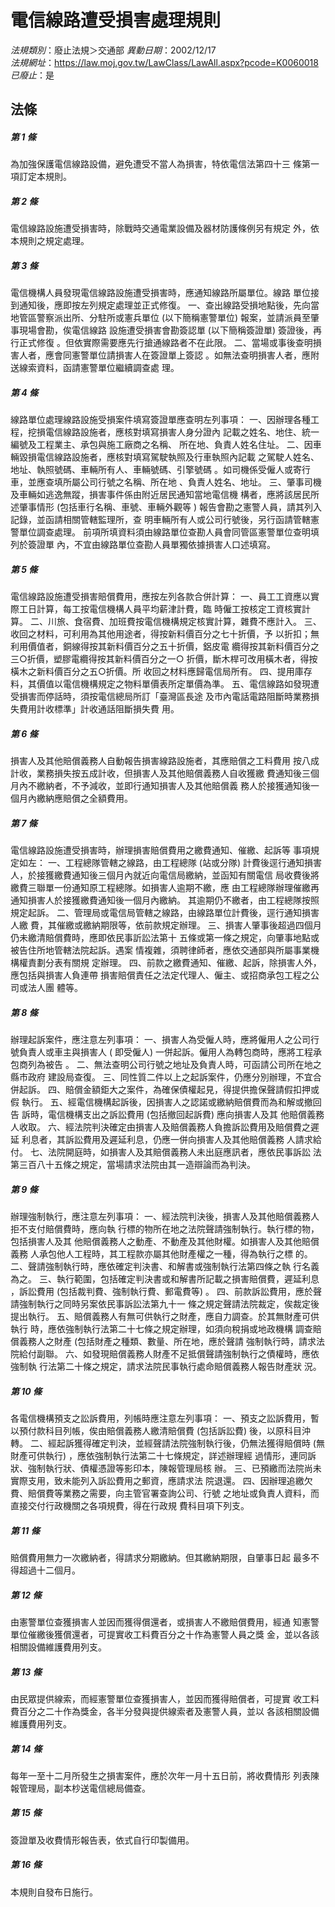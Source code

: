 # 電信線路遭受損害處理規則

*法規類別*：廢止法規＞交通部
*異動日期*：2002/12/17  
*法規網址*：https://law.moj.gov.tw/LawClass/LawAll.aspx?pcode=K0060018
*已廢止*：是


## 法條
##### 第 1 條
為加強保護電信線路設備，避免遭受不當人為損害，特依電信法第四十三
條第一項訂定本規則。

##### 第 2 條
電信線路設施遭受損害時，除戰時交通電業設備及器材防護條例另有規定
外，依本規則之規定處理。

##### 第 3 條
電信機構人員發現電信線路設施遭受損害時，應通知線路所屬單位。線路
單位接到通知後，應即按左列規定處理並正式修復。
一、查出線路受損地點後，先向當地管區警察派出所、分駐所或憲兵單位
     (以下簡稱憲警單位) 報案，並請派員至肇事現場會勘，俟電信線路
    設施遭受損害會勘簽認單 (以下簡稱簽證單) 簽證後，再行正式修復
    。但依實際需要應先行搶通線路者不在此限。
二、當場或事後查明損害人者，應會同憲警單位請損害人在簽證單上簽認
    。如無法查明損害人者，應附送線索資料，函請憲警單位繼續調查處
    理。


##### 第 4 條
線路單位處理線路設施受損案件填寫簽證單應查明左列事項：
一、因辦理各種工程，挖損電信線路設施者，應核對填寫損害人身分證內
    記載之姓名、地住、統一編號及工程業主、承包與施工廠商之名稱、
    所在地、負責人姓名住址。
二、因車輛毀損電信線路設施者，應核對填寫駕駛執照及行車執照內記載
    之駕駛人姓名、地址、執照號碼、車輛所有人、車輛號碼、引擎號碼
    。如司機係受僱人或寄行車，並應查填所屬公司行號之名稱、所在地
    、負責人姓名、地址。
三、肇事司機及車輛如逃逸無蹤，損害事件係由附近居民通知當地電信機
    構者，應將該居民所述肇事情形 (包括車行名稱、車號、車輛外觀等
    ) 報告會勘之憲警人員，請其列入記錄，並函請相關管轄監理所，查
    明車輛所有人或公司行號後，另行函請管轄憲警單位調查處理。
前項所填資料須由線路單位查勘人員會同管區憲警單位查明填列於簽證單
內，不宜由線路單位查勘人員單獨依據損害人口述填寫。


##### 第 5 條
電信線路設施遭受損害賠償費用，應按左列各款合併計算：
一、員工工資應以實際工日計算，每工按電信機構人員平均薪津計費，臨
    時僱工按核定工資核實計算。
二、川旅、食宿費、加班費按電信機構規定核實計算，雜費不應計入。
三、收回之材料，可利用為其他用途者，得按新料價百分之七十折價，予
    以折扣；無利用價值者，銅線得按其新料價百分之五十折價，鋁皮電
    纜得按其新料價百分之三○折價，塑膠電纜得按其新料價百分之一○
    折價，斷木桿可改用橫木者，得按橫木之新料價百分之五○折價。所
    收回之材料應歸電信局所有。
四、提用庫存料，其價值以電信機構規定之物料單價表所定單價為準。
五、電信線路如發現遭受損害而停話時，須按電信總局所訂「臺灣區長途
    及市內電話電路阻斷時業務損失費用計收標準」計收通話阻斷損失費
    用。


##### 第 6 條
損害人及其他賠償義務人自動報告損害線路設施者，其應賠償之工料費用
按八成計收，業務損失按五成計收，但損害人及其他賠償義務人自收獲繳
費通知後三個月內不繳納者，不予減收，並即行通知損害人及其他賠償義
務人於接獲通知後一個月內繳納應賠償之全額費用。

##### 第 7 條
電信線路設施遭受損害時，辦理損害賠償費用之繳費通知、催繳、起訴等
事項規定如左：
一、工程總隊管轄之線路，由工程總隊 (站或分隊) 計費後逕行通知損害
    人，於接獲繳費通知後三個月內就近向電信局繳納，並函知有關電信
    局收費後將繳費三聯單一份通知原工程總隊。如損害人逾期不繳，應
    由工程總隊辦理催繳再通知損害人於接獲繳費通知後一個月內繳納。
    其逾期仍不繳者，由工程總隊按照規定起訴。
二、管理局或電信局管轄之線路，由線路單位計費後，逕行通知損害人繳
    費，其催繳或繳納期限等，依前款規定辦理。
三、損害人肇事後超過四個月仍未繳清賠償費時，應即依民事訢訟法第十
    五條或第一條之規定，向肇事地點或被告住所地管轄法院起訴。遇案
    情複雜，須聘律師者，應依交通部與所屬事業機構權責劃分表有關規
    定辦理。
四、前款之繳費通知、催繳、起訴，除損害人外，應包括與損害人負連帶
    損害賠償責任之法定代理人、僱主、或招商承包工程之公司或法人團
    體等。


##### 第 8 條
辦理起訴案件，應注意左列事項：
一、損害人為受僱人時，應將僱用人之公司行號負責人或車主與損害人 (
    即受僱人) 一併起訴。僱用人為轉包商時，應將工程承包商列為被告
    。
二、無法查明公司行號之地址及負責人時，可函請公司所在地之縣市政府
    建設局查復。
三、同性質二件以上之起訴案件，仍應分別辦理，不宜合併起訴。
四、賠償金額鉅大之案件，為確保債權起見，得提供擔保聲請假扣押或假
    執行。
五、經電信機構起訴後，因損害人之認諾或繳納賠償費而為和解或撤回告
    訴時，電信機構支出之訴訟費用 (包括撤回起訴費) 應向損害人及其
    他賠償義務人收取。
六、經法院判決確定由損害人及賠償義務人負擔訴訟費用及賠償費之遲延
    利息者，其訴訟費用及遲延利息，仍應一併向損害人及其他賠償義務
    人請求給付。
七、法院開庭時，如損害人及其賠償義務人未出庭應訊者，應依民事訴訟
    法第三百八十五條之規定，當場請求法院由其一造辯論而為判決。


##### 第 9 條
辦理強制執行，應注意左列事項：
一、經法院判決後，損害人及其他賠償義務人拒不支付賠償費時，應向執
    行標的物所在地之法院聲請強制執行。執行標的物，包括損害人及其
    他賠償義務人之動產、不動產及其他財權。如損害人及其他賠償義務
    人承包他人工程時，其工程款亦屬其他財產權之一種，得為執行之標
    的。
二、聲請強制執行時，應依確定判決書、和解書或強制執行法第四條之執
    行名義為之。
三、執行範圍，包括確定判決書或和解書所記載之損害賠償費，遲延利息
    ，訴訟費用 (包括裁判費、強制執行費、郵電費等) 。
四、前款訴訟費用，應於聲請強制執行之同時另案依民事訴訟法第九十一
    條之規定聲請法院裁定，俟裁定後提出執行。
五、賠償義務人有無可供執行之財產，應自力調查。於其無財產可供執行
    時，應依強制執行法第二十七條之規定辦理，如須向稅捐或地政機構
    調查賠償義務人之財產 (包括財產之種類、數量、所在地，應於聲請
    強制執行時，請求法院給付副聯。
六、如發現賠償義務人財產不足抵償聲請強制執行之債權時，應依強制執
    行法第二十條之規定，請求法院民事執行處命賠償義務人報告財產狀
    況。


##### 第 10 條
各電信機構預支之訟訴費用，列帳時應注意左列事項：
一、預支之訟訴費用，暫以預付款科目列帳，俟由賠償義務人繳清賠償費
     (包括訴訟費) 後，以原科目沖轉。
二、經起訴獲得確定判決，並經聲請法院強制執行後，仍無法獲得賠償時
     (無財產可供執行) ，應依強制執行法第二十七條規定，詳述辦理經
    過情形，連同訴狀、強制執行狀、債權憑證等影印本，陳報管理局核
    辦。
三、已預繳而法院尚未實際支用，致未能列入訴訟費用之郵資，應請求法
    院退還。
四、因辦理追繳欠費、賠償費等業務之需要，向主管官署查詢公司、行號
    之地址或負責人資料，而直接交付行政機關之各項規費，得在行政規
    費科目項下列支。


##### 第 11 條
賠償費用無力一次繳納者，得請求分期繳納。但其繳納期限，自肇事日起
最多不得超過十二個月。

##### 第 12 條
由憲警單位查獲損害人並因而獲得償還者，或損害人不繳賠償費用，經通
知憲警單位催繳後獲償還者，可提實收工料費百分之十作為憲警人員之獎
金，並以各該相關設備維護費用列支。

##### 第 13 條
由民眾提供線索，而經憲警單位查獲損害人，並因而獲得賠償者，可提實
收工料費百分之二十作為獎金，各半分發與提供線索者及憲警人員，並以
各該相關設備維護費用列支。

##### 第 14 條
每年一至十二月所發生之損害案件，應於次年一月十五日前，將收費情形
列表陳報管理局，副本杪送電信總局備查。

##### 第 15 條
簽證單及收費情形報告表，依式自行印製備用。

##### 第 16 條
本規則自發布日施行。


